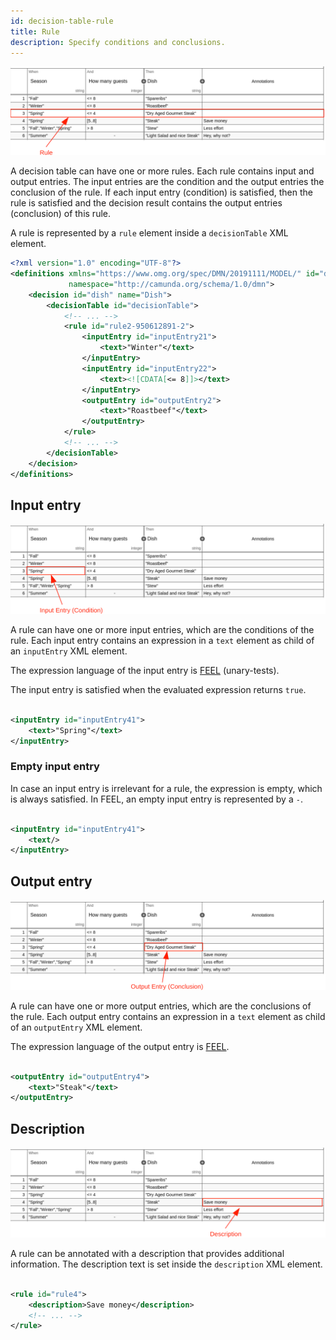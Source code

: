 ```yaml
---
id: decision-table-rule
title: Rule
description: Specify conditions and conclusions.
---
```


![Rule](assets/decision-table/rule.png)

A decision table can have one or more rules. Each rule contains input and output entries. The input entries are the
condition and the output entries the conclusion of the rule. If each input entry (condition) is satisfied, then the rule
is satisfied and the decision result contains the output entries
(conclusion) of this rule.

A rule is represented by a `rule` element inside a `decisionTable` XML element.

```xml
<?xml version="1.0" encoding="UTF-8"?>
<definitions xmlns="https://www.omg.org/spec/DMN/20191111/MODEL/" id="definitions" name="definitions"
             namespace="http://camunda.org/schema/1.0/dmn">
    <decision id="dish" name="Dish">
        <decisionTable id="decisionTable">
            <!-- ... -->
            <rule id="rule2-950612891-2">
                <inputEntry id="inputEntry21">
                    <text>"Winter"</text>
                </inputEntry>
                <inputEntry id="inputEntry22">
                    <text><![CDATA[<= 8]]></text>
                </inputEntry>
                <outputEntry id="outputEntry2">
                    <text>"Roastbeef"</text>
                </outputEntry>
            </rule>
            <!-- ... -->
        </decisionTable>
    </decision>
</definitions>
```

## Input entry

![Input Entry](assets/decision-table/input-entry.png)

A rule can have one or more input entries, which are the conditions of the rule. Each input entry contains an expression
in a `text` element as child of an
`inputEntry` XML element.

The expression language of the input entry is [FEEL](/bpmn-dmn/feel/language-guide/feel-unary-tests.md) (unary-tests).

The input entry is satisfied when the evaluated expression returns `true`.

```xml

<inputEntry id="inputEntry41">
    <text>"Spring"</text>
</inputEntry>
```

### Empty input entry

In case an input entry is irrelevant for a rule, the expression is empty, which is always satisfied. In FEEL, an empty
input entry is represented by a `-`.

```xml

<inputEntry id="inputEntry41">
    <text/>
</inputEntry>
```

## Output entry

![Output Entry](assets/decision-table/output-entry.png)

A rule can have one or more output entries, which are the conclusions of the rule. Each output entry contains an
expression in a `text` element as child of an `outputEntry` XML element.

The expression language of the output entry is [FEEL](/bpmn-dmn/feel/language-guide/feel-expressions-introduction.md).

```xml

<outputEntry id="outputEntry4">
    <text>"Steak"</text>
</outputEntry>
```

## Description

![Description](assets/decision-table/description.png)

A rule can be annotated with a description that provides additional information. The description text is set inside
the `description` XML element.

```xml

<rule id="rule4">
    <description>Save money</description>
    <!-- ... -->
</rule>
```
